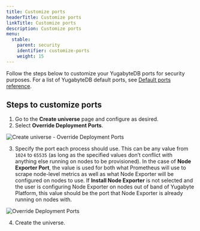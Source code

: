 ```yaml
---
title: Customize ports
headerTitle: Customize ports
linkTitle: Customize ports
description: Customize ports
menu:
  stable:
    parent: security
    identifier: customize-ports
    weight: 15
---
```


Follow the steps below to customize your YugabyteDB ports for security purposes.
For a list of YugabyteDB default ports, see [Default ports reference](../../../reference/configuration/default-ports).

## Steps to customize ports

1. Go to the **Create universe** page and configure as desired.
2. Select **Override Deployment Ports**.

![Create universe - Override Deployment Ports](/images/yp/security/override-deployment-ports.png)

3. Specify the port each process should use. This can be any value from `1024` to `65535` (as long as the specified values don’t conflict with anything else running on nodes to be provisioned). In the case of **Node Exporter Port**, the value is used for both what Prometheus will use to scrape node-level metrics as well as what Node Exporter will be configured on nodes to use. If **Install Node Exporter** is not selected and the user is configuring Node Exporter on nodes out of band of Yugabyte Platform, this value should be the port that Node Exporter is already running on nodes with.

![Override Deployment Ports](/images/yp/security/override-deployment-ports.png)

4. Create the universe.
